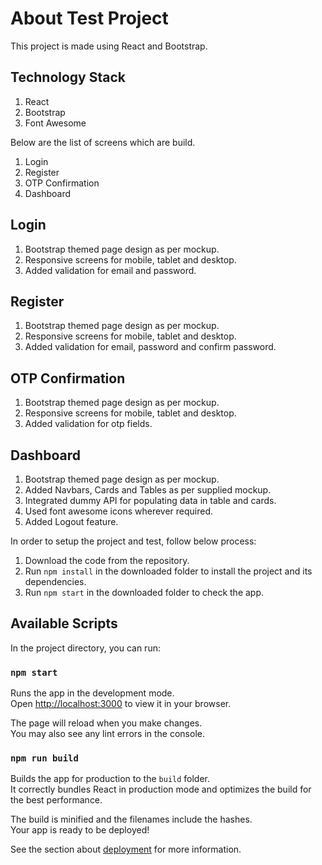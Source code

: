 # About Test Project

This project is made using React and Bootstrap.

## Technology Stack

1. React
2. Bootstrap
3. Font Awesome

Below are the list of screens which are build.

1. Login
2. Register
3. OTP Confirmation
4. Dashboard

## Login

1. Bootstrap themed page design as per mockup.
2. Responsive screens for mobile, tablet and desktop.
3. Added validation for email and password.

## Register

1. Bootstrap themed page design as per mockup.
2. Responsive screens for mobile, tablet and desktop.
3. Added validation for email, password and confirm password.

## OTP Confirmation

1. Bootstrap themed page design as per mockup.
2. Responsive screens for mobile, tablet and desktop.
3. Added validation for otp fields.

## Dashboard

1. Bootstrap themed page design as per mockup.
2. Added Navbars, Cards and Tables as per supplied mockup.
3. Integrated dummy API for populating data in table and cards.
4. Used font awesome icons wherever required.
5. Added Logout feature.

In order to setup the project and test, follow below process:

1. Download the code from the repository.
2. Run `npm install` in the downloaded folder to install the project and its dependencies.
3. Run `npm start` in the downloaded folder to check the app.

## Available Scripts

In the project directory, you can run:

### `npm start`

Runs the app in the development mode.\
Open [http://localhost:3000](http://localhost:3000) to view it in your browser.

The page will reload when you make changes.\
You may also see any lint errors in the console.

### `npm run build`

Builds the app for production to the `build` folder.\
It correctly bundles React in production mode and optimizes the build for the best performance.

The build is minified and the filenames include the hashes.\
Your app is ready to be deployed!

See the section about [deployment](https://facebook.github.io/create-react-app/docs/deployment) for more information.
